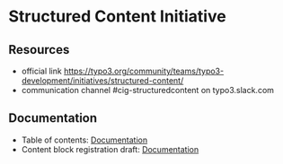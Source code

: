 # Structured Content Initiative

## Resources

* official link https://typo3.org/community/teams/typo3-development/initiatives/structured-content/
* communication channel #cig-structuredcontent on typo3.slack.com

## Documentation

* Table of contents: [Documentation](Documentation/Index.md)
* Content block registration draft: [Documentation](Documentation/ContentBlocks/ContentBlockRegistration.md)
